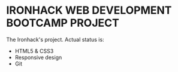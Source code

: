 IRONHACK WEB DEVELOPMENT BOOTCAMP PROJECT
=========================================

The Ironhack's project.  Actual status is:

* HTML5 & CSS3
* Responsive design
* Git

